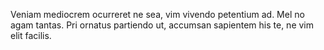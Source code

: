 Veniam mediocrem ocurreret ne sea, vim vivendo petentium ad. Mel no agam tantas. Pri ornatus partiendo ut, accumsan sapientem his te, ne vim elit facilis.